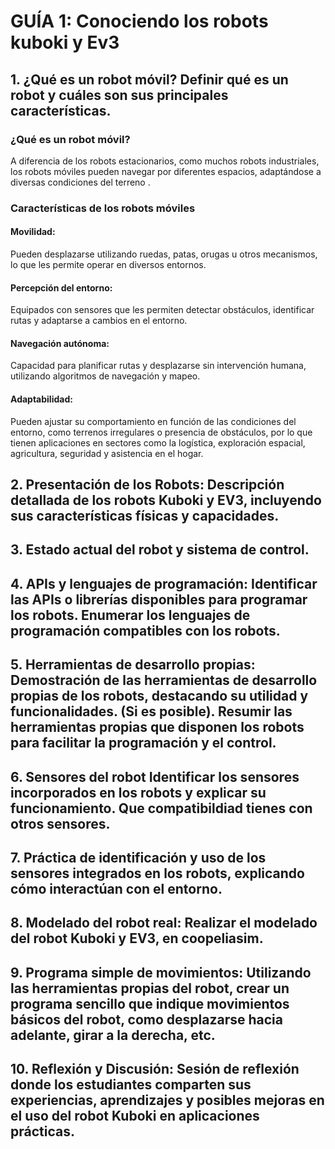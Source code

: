 # GUÍA 1: Conociendo los robots kuboki y Ev3

## 1. ¿Qué es un robot móvil? Definir qué es un robot y cuáles son sus principales características.
### ¿Qué es un robot móvil?
A diferencia de los robots estacionarios, como muchos robots industriales, los robots móviles pueden navegar por diferentes espacios, adaptándose a diversas condiciones del terreno .

### Características de los robots móviles
#### Movilidad:
Pueden desplazarse utilizando ruedas, patas, orugas u otros mecanismos, lo que les permite operar en diversos entornos.
#### Percepción del entorno:
Equipados con sensores que les permiten detectar obstáculos, identificar rutas y adaptarse a cambios en el entorno.
#### Navegación autónoma:
Capacidad para planificar rutas y desplazarse sin intervención humana, utilizando algoritmos de navegación y mapeo.
#### Adaptabilidad:
Pueden ajustar su comportamiento en función de las condiciones del entorno, como terrenos irregulares o presencia de obstáculos, por lo que tienen aplicaciones en sectores como la logística, exploración espacial, agricultura, seguridad y asistencia en el hogar.

## 2. Presentación de los Robots: Descripción detallada de los robots Kuboki y EV3, incluyendo sus características físicas y capacidades.

## 3. Estado actual del robot y sistema de control.

## 4. APIs y lenguajes de programación: Identificar las APIs o librerías disponibles para programar los robots. Enumerar los lenguajes de programación compatibles con los robots.

## 5. Herramientas de desarrollo propias: Demostración de las herramientas de desarrollo propias de los robots, destacando su utilidad y funcionalidades. (Si es posible). Resumir las herramientas propias que disponen los robots para facilitar la programación y el control.

## 6. Sensores del robot Identificar los sensores incorporados en los robots y explicar su funcionamiento. Que compatibildiad tienes con otros sensores.

## 7. Práctica de identificación y uso de los sensores integrados en los robots, explicando cómo interactúan con el entorno.

## 8. Modelado del robot real: Realizar el modelado del robot Kuboki y EV3, en coopeliasim.

## 9. Programa simple de movimientos: Utilizando las herramientas propias del robot, crear un programa sencillo que indique movimientos básicos del robot, como desplazarse hacia adelante, girar a la derecha, etc.

## 10. Reflexión y Discusión: Sesión de reflexión donde los estudiantes comparten sus experiencias, aprendizajes y posibles mejoras en el uso del robot Kuboki en aplicaciones prácticas.
